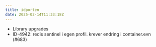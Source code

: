 ```yaml
---
title: idporten
date: 2025-02-14T11:33:18Z
---
```

- Library upgrades
- ID-4942: redis sentinel i egen profil. krever endring i container.evn (#683)

